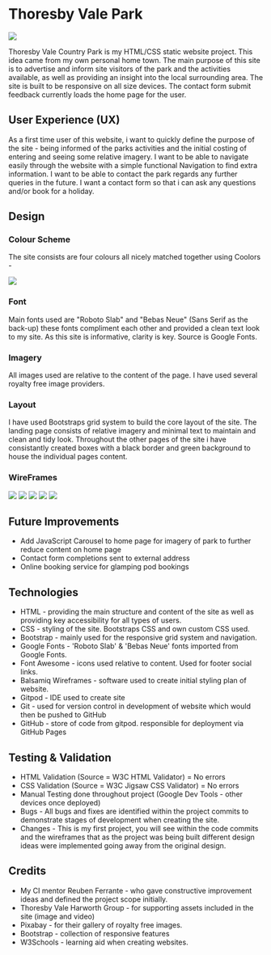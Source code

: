 # Thoresby Vale Park

![](assets/images/responsive.jpg)

Thoresby Vale Country Park is my HTML/CSS static website project. This idea came from my own personal home town. The main purpose of this site is to advertise and inform site visitors of the park and the activities available, as well as providing an insight into the local surrounding area. The site is built to be responsive on all size devices. The contact form submit feedback currently loads the home page for the user.

## User Experience (UX)

As a first time user of this website, i want to quickly define the purpose of the site - being informed of the parks activities and the initial costing of entering and seeing some relative imagery.
I want to be able to navigate easily through the website with a simple functional Navigation to find extra information.
I want to be able to contact the park regards any further queries in the future.
I want a contact form so that i can ask any questions and/or book for a holiday.

## Design

### Colour Scheme

The site consists are four colours all nicely matched together using Coolors -

![](assets/images/colours.png)

### Font

Main fonts used are "Roboto Slab" and "Bebas Neue" (Sans Serif as the back-up) these fonts compliment each other and provided a clean text look to my site. As this site is informative, clarity is key.
Source is Google Fonts.

### Imagery

All images used are relative to the content of the page. I have used several royalty free image providers.

### Layout

I have used Bootstraps grid system to build the core layout of the site. The landing page consists of relative imagery and minimal text to maintain and clean and tidy look.
Throughout the other pages of the site i have consistantly created boxes with a black border and green background to house the individual pages content.

### WireFrames

![](assets/images/home-page.png)
![](assets/images/activities-page.png)
![](assets/images/area-page.png)
![](assets/images/contact.png)
![](assets/images/mobile.png)

## Future Improvements

- Add JavaScript Carousel to home page for imagery of park to further reduce content on home page
- Contact form completions sent to external address
- Online booking service for glamping pod bookings

## Technologies

- HTML - providing the main structure and content of the site as well as providing key accessibility for all types of users.
- CSS - styling of the site. Bootstraps CSS and own custom CSS used.
- Bootstrap - mainly used for the responsive grid system and navigation.
- Google Fonts - 'Roboto Slab' & 'Bebas Neue' fonts imported from Google Fonts.
- Font Awesome - icons used relative to content. Used for footer social links.
- Balsamiq Wireframes - software used to create initial styling plan of website.
- Gitpod - IDE used to create site
- Git - used for version control in development of website which would then be pushed to GitHub
- GitHub - store of code from gitpod. responsible for deployment via GitHub Pages

## Testing & Validation

- HTML Validation (Source = W3C HTML Validator) = No errors
- CSS Validation (Source = W3C Jigsaw CSS Validator) = No errors
- Manual Testing done throughout project (Google Dev Tools - other devices once deployed)
- Bugs - All bugs and fixes are identified within the project commits to demonstrate stages of development when creating the site.
- Changes - This is my first project, you will see within the code commits and the wireframes that as the project was being built different design ideas were implemented going away from the original design.

## Credits 

- My CI mentor Reuben Ferrante - who gave constructive improvement ideas and defined the project scope initially.
- Thoresby Vale Harworth Group - for supporting assets included in the site (image and video)
- Pixabay - for their gallery of royalty free images.
- Bootstrap - collection of responsive features
- W3Schools - learning aid when creating websites.